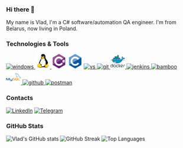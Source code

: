### Hi there 👋
My name is Vlad, I'm a C# software/automation QA engineer. I'm from Belarus, now living in Poland.

### Technologies & Tools
<a href="https://www.microsoft.com/en-us/windows/?r=1" target="_blank" rel="noreferrer"> <img src="https://cdn.worldvectorlogo.com/logos/microsoft-windows-22.svg" alt="windows" width="40" height="40"/> </a>
<a href="https://www.linux.org" target="_blank" rel="noreferrer"> <img src="https://raw.githubusercontent.com/devicons/devicon/master/icons/linux/linux-original.svg" alt="linux" width="40" height="40"/> </a>
<img src="https://raw.githubusercontent.com/devicons/devicon/master/icons/csharp/csharp-original.svg" alt="C#" width="40" height="40"/>
<img src="https://raw.githubusercontent.com/devicons/devicon/master/icons/c/c-original.svg" alt="C" width="40" height="40"/>
<a href="https://visualstudio.microsoft.com" target="_blank"> <img src="https://cdn.jsdelivr.net/gh/devicons/devicon/icons/visualstudio/visualstudio-original.svg" alt="vs" width="40" height="40"/> </a>
<a href="https://git-scm.com" target="_blank" rel="noreferrer"> <img src="https://www.vectorlogo.zone/logos/git-scm/git-scm-icon.svg" alt="git" width="40" height="40"/> </a>
<a href="https://www.docker.com" target="_blank" rel="noreferrer"> <img src="https://raw.githubusercontent.com/devicons/devicon/master/icons/docker/docker-original-wordmark.svg" alt="docker" width="40" height="40"/> </a>
<a href="https://www.jenkins.io" target="_blank"> <img src="https://cdn.jsdelivr.net/gh/devicons/devicon/icons/jenkins/jenkins-original.svg" alt="jenkins" width="40" height="40"/> </a>
<a href="https://www.atlassian.com/software/bamboo" target="_blank"> <img src="https://cdn.jsdelivr.net/gh/devicons/devicon/icons/bamboo/bamboo-original-wordmark.svg" alt="bamboo" width="40" height="40"/> </a>
<a href="https://www.mysql.com" target="_blank" rel="noreferrer"> <img src="https://raw.githubusercontent.com/devicons/devicon/master/icons/mysql/mysql-original-wordmark.svg" alt="mysql" width="40" height="40"/> </a>
<a href="https://github.com" target="_blank"> <img src="https://cdn.jsdelivr.net/gh/devicons/devicon/icons/github/github-original.svg" alt="github" width="40" height="40"/> </a>
<a href="https://postman.com" target="_blank" rel="noreferrer"> <img src="https://www.vectorlogo.zone/logos/getpostman/getpostman-icon.svg" alt="postman" width="40" height="40"/> </a>

### Contacts
[![LinkedIn](https://img.shields.io/badge/Linkedin-42aaff?style=flat-square&logo=linkedin&logoColor=ffffff)](https://www.linkedin.com/in/vlad-kontsevich/)
[![Telegram](https://img.shields.io/badge/Telegram-42aaff?style=flat-square&logo=Telegram&logoColor=ffffff)](https://t.me/VelSkorp)

### GitHub Stats
![Vlad's GitHub stats](https://github-readme-stats.vercel.app/api?username=VelSkorp&hide=contribs&show_icons=true&theme=dark&show=prs_merged,prs_merged_percentage)
![GitHub Streak](https://github-readme-streak-stats.herokuapp.com/?user=VelSkorp&theme=dark)
![Top Languages](https://github-readme-stats.vercel.app/api/top-langs/?username=VelSkorp&layout=compact&theme=dark)
